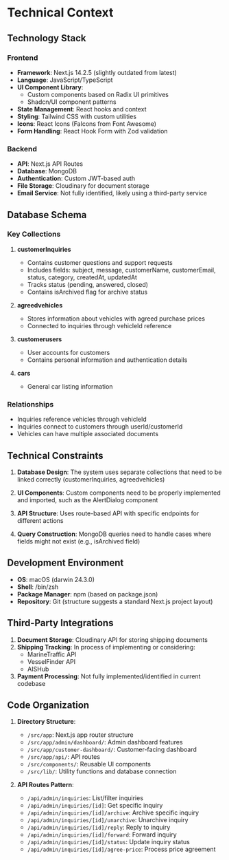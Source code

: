 # Technical Context

## Technology Stack

### Frontend
- **Framework**: Next.js 14.2.5 (slightly outdated from latest)
- **Language**: JavaScript/TypeScript
- **UI Component Library**: 
  - Custom components based on Radix UI primitives
  - Shadcn/UI component patterns
- **State Management**: React hooks and context
- **Styling**: Tailwind CSS with custom utilities
- **Icons**: React Icons (FaIcons from Font Awesome)
- **Form Handling**: React Hook Form with Zod validation

### Backend
- **API**: Next.js API Routes
- **Database**: MongoDB
- **Authentication**: Custom JWT-based auth
- **File Storage**: Cloudinary for document storage
- **Email Service**: Not fully identified, likely using a third-party service

## Database Schema

### Key Collections
1. **customerInquiries**
   - Contains customer questions and support requests
   - Includes fields: subject, message, customerName, customerEmail, status, category, createdAt, updatedAt
   - Tracks status (pending, answered, closed)
   - Contains isArchived flag for archive status

2. **agreedvehicles**
   - Stores information about vehicles with agreed purchase prices
   - Connected to inquiries through vehicleId reference

3. **customerusers**
   - User accounts for customers
   - Contains personal information and authentication details

4. **cars**
   - General car listing information

### Relationships
- Inquiries reference vehicles through vehicleId
- Inquiries connect to customers through userId/customerId
- Vehicles can have multiple associated documents

## Technical Constraints

1. **Database Design**: The system uses separate collections that need to be linked correctly (customerInquiries, agreedvehicles)

2. **UI Components**: Custom components need to be properly implemented and imported, such as the AlertDialog component

3. **API Structure**: Uses route-based API with specific endpoints for different actions

4. **Query Construction**: MongoDB queries need to handle cases where fields might not exist (e.g., isArchived field)

## Development Environment

- **OS**: macOS (darwin 24.3.0)
- **Shell**: /bin/zsh
- **Package Manager**: npm (based on package.json)
- **Repository**: Git (structure suggests a standard Next.js project layout)

## Third-Party Integrations

1. **Document Storage**: Cloudinary API for storing shipping documents
2. **Shipping Tracking**: In process of implementing or considering:
   - MarineTraffic API
   - VesselFinder API
   - AISHub
3. **Payment Processing**: Not fully implemented/identified in current codebase

## Code Organization

1. **Directory Structure**:
   - `/src/app`: Next.js app router structure
   - `/src/app/admin/dashboard/`: Admin dashboard features
   - `/src/app/customer-dashboard/`: Customer-facing dashboard
   - `/src/app/api/`: API routes
   - `/src/components/`: Reusable UI components
   - `/src/lib/`: Utility functions and database connection

2. **API Routes Pattern**:
   - `/api/admin/inquiries`: List/filter inquiries
   - `/api/admin/inquiries/[id]`: Get specific inquiry
   - `/api/admin/inquiries/[id]/archive`: Archive specific inquiry
   - `/api/admin/inquiries/[id]/unarchive`: Unarchive inquiry
   - `/api/admin/inquiries/[id]/reply`: Reply to inquiry
   - `/api/admin/inquiries/[id]/forward`: Forward inquiry
   - `/api/admin/inquiries/[id]/status`: Update inquiry status
   - `/api/admin/inquiries/[id]/agree-price`: Process price agreement 